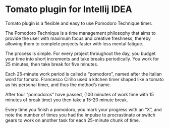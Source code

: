 # Tomato plugin for Intellij IDEA

Tomato plugin is a flexible and easy to use Pomodoro Technique timer.

The Pomodoro Technique is a time management philosophy that aims to provide the user with maximum focus and creative freshness, thereby allowing them to complete projects faster with less mental fatigue.

The process is simple. For every project throughout the day, you budget your time into short increments and take breaks periodically. You work for 25 minutes, then take break for five minutes.

Each 25-minute work period is called a “pomodoro”, named after the Italian word for tomato. Francesco Cirillo used a kitchen timer shaped like a tomato as his personal timer, and thus the method’s name.

After four “pomodoros” have passed, (100 minutes of work time with 15 minutes of break time) you then take a 15-20 minute break.

Every time you finish a pomodoro, you mark your progress with an “X”, and note the number of times you had the impulse to procrastinate or switch gears to work on another task for each 25-minute chunk of time.
